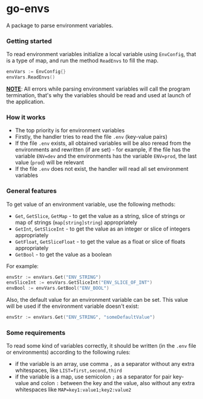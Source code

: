 # go-envs
A package to parse environment variables.

### Getting started
To read environment variables initialize a local variable using `EnvConfig`, that is a type of map, and run the method `ReadEnvs` to fill the map.
```go
envVars := EnvConfig{}
envVars.ReadEnvs()
```
<ins>**NOTE**</ins>: All errors while parsing environment variables will call the program termination, that's why the variables should be read and used at launch of the application.

### How it works
- The top priority is for environment variables
- Firstly, the handler tries to read the file `.env` (key-value pairs)
- If the file `.env` exists, all obtained variables will be also reread from the environments and rewritten (if are set) - for example, if the file has the variable `ENV=dev` and the environments has the variable `ENV=prod`, the last value (`prod`) will be relevant
- If the file `.env` does not exist, the handler will read all set environment variables

### General features
To get value of an environment variable, use the following methods:
- `Get`, `GetSlice`, `GetMap` - to get the value as a string, slice of strings or map of strings (`map[string]string`) appropriately
- `GetInt`, `GetSliceInt` - to get the value as an integer or slice of integers appropriately
- `GetFloat`, `GetSliceFloat` - to get the value as a float or slice of floats appropriately
- `GetBool` - to get the value as a boolean

For example:
```go
envStr := envVars.Get("ENV_STRING")
envSliceInt := envVars.GetSliceInt("ENV_SLICE_OF_INT")
envBool := envVars.GetBool("ENV_BOOL")
```
Also, the default value for an environment variable can be set. This value will be used if the environment variable doesn't exist:
```go
envStr := envVars.Get("ENV_STRING", "someDefaultValue")
```

### Some requirements
To read some kind of variables correctly, it should be written (in the `.env` file or environments) according to the following rules:
- if the variable is an array, use comma `,` as a separator without any extra whitespaces, like `LIST=first,second,third`
- if the variable is a map, use semicolon `;` as a separator for pair key-value and colon `:` between the key and the value, also without any extra whitespaces like `MAP=key1:value1;key2:value2`